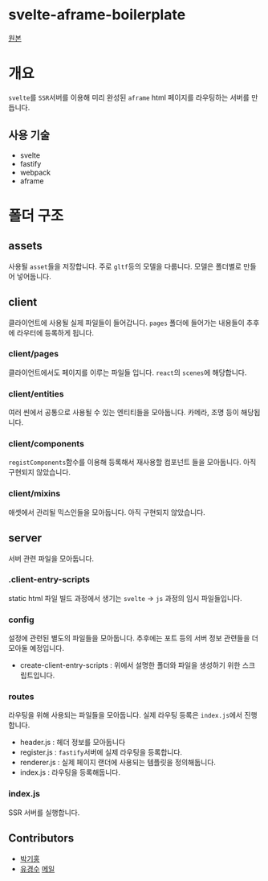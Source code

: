 # svelte-aframe-boilerplate

[원본](https://github.com/gihong-park/svelte-webpack-ssr)

# 개요

`svelte`를 `SSR`서버를 이용해 미리 완성된 `aframe` html 페이지를 라우팅하는 서버를 만듭니다.

## 사용 기술

- svelte
- fastify
- webpack
- aframe

# 폴더 구조

## assets

사용될 `asset`들을 저장합니다. 주로 `gltf`등의 모델을 다룹니다. 모델은 폴더별로 만들어 넣어둡니다.

## client

클라이언트에 사용될 실제 파일들이 들어갑니다. `pages` 폴더에 들어가는 내용들이 추후에 라우터에 등록하게 됩니다.

### client/pages

클라이언트에서도 페이지를 이루는 파일들 입니다. `react`의 `scenes`에 해당합니다.

### client/entities

여러 씬에서 공통으로 사용될 수 있는 엔티티들을 모아둡니다. 카메라, 조명 등이 해당됩니다.

### client/components

`registComponents`함수를 이용해 등록해서 재사용할 컴포넌트 들을 모아둡니다. 아직 구현되지 않았습니다.

### client/mixins

애셋에서 관리될 믹스인들을 모아둡니다. 아직 구현되지 않았습니다.

## server

서버 관련 파일을 모아둡니다.

### .client-entry-scripts

static html 파일 빌드 과정에서 생기는 `svelte` -> `js` 과정의 임시 파일들입니다.

### config

설정에 관련된 별도의 파일들을 모아둡니다. 추후에는 포트 등의 서버 정보 관련들을 더 모아둘 예정입니다.

- create-client-entry-scripts : 위에서 설명한 폴더와 파일을 생성하기 위한 스크립트입니다.

### routes

라우팅을 위해 사용되는 파일들을 모아둡니다. 실제 라우팅 등록은 `index.js`에서 진행합니다.

- header.js : 헤더 정보를 모아둡니다
- register.js : `fastify`서버에 실제 라우팅을 등록합니다.
- renderer.js : 실제 페이지 랜더에 사용되는 템플릿을 정의해둡니다.
- index.js : 라우팅을 등록해둡니다.

### index.js

SSR 서버를 실행합니다.

## Contributors

- [박기홍](https://github.com/gihong2012) 
- [유경수](https://github.com/yoogomja) [메일](mailto://dev.yoogomja@gmail.com)
